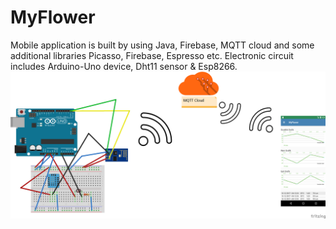 # MyFlower
Mobile application is built by using Java, Firebase, MQTT cloud and some additional libraries Picasso, Firebase, Espresso etc.
Electronic circuit includes Arduino-Uno device, Dht11 sensor & Esp8266.
![Work](https://raw.githubusercontent.com/harrunisk/MyFlower/master/Application%20Sketch.png)

